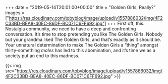 +++
date = "2019-05-14T20:01:00+00:00"
title = "Golden Girls, Really?"
images = ["https://res.cloudinary.com/tobyblog/image/upload/v1557886032/img/4F2C33BD-BEA8-40EC-86DF-BC071C6FF692.jpg"]
+++
First off, this. Nostalgia community, we need to have a deep and confronting conversation. It’s time to stop pretending you like The Golden Girls. Nobody but your grandma liked The Golden Girls, and that’s exactly as it should be. Your unnatural determination to make The Golden Girls a “thing” amongst thirty-something _males_ has led to this abomination, and it’s time we as a society put an end to this madness. 

{{< img src="https://res.cloudinary.com/tobyblog/image/upload/v1557886032/img/4F2C33BD-BEA8-40EC-86DF-BC071C6FF692.jpg" >}}
